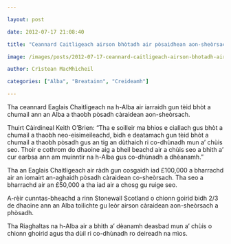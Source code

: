 ```yaml
---

layout: post

date: 2012-07-17 21:08:40

title: "Ceannard Caitligeach airson bhòtadh air pòsaidhean aon-sheòrsach"

image: /images/posts/2012-07-17-ceannard-caitligeach-airson-bhotadh-air-posaidhean-aon-sheorsach.webp

author: Crìstean MacMhìcheil

categories: ["Alba", "Breatainn", "Creideamh"]

---
```


Tha ceannard Eaglais Chaitligeach na h-Alba air iarraidh gun tèid bhòt a chumail ann an Alba a thaobh pòsadh càraidean aon-sheòrsach.

Thuirt Càirdineal Keith O’Brien: “Tha e soilleir ma bhios e ciallach gus bhòt a chumail a thaobh neo-eisimeileachd, bidh e deatamach gun tèid bhòt a chumail a thaobh pòsadh gus an tig an dùthaich ri co-dhùnadh mun a’ chùis seo. Thoir e cothrom do dhaoine aig a bheil beachd air a chùis seo a bhith a’ cur earbsa ann am muinntir na h-Alba gus co-dhùnadh a dhèanamh.”

Tha an Eaglais Chaitligeach air ràdh gun cosgaidh iad £100,000 a bharrachd air an iomairt an-aghaidh pòsadh càraidean co-sheòrsach. Tha seo a bharrachd air an £50,000 a tha iad air a chosg gu ruige seo.

A-rèir cunntas-bheachd a rinn Stonewall Scotland o chionn goirid bidh 2/3 de dhaoine ann an Alba toilichte gu leòr airson càraidean aon-sheòrsach a phòsadh.

Tha Riaghaltas na h-Alba air a bhith a’ dèanamh deasbad mun a’ chùis o chionn ghoirid agus tha dùil ri co-dhùnadh ro deireadh na mìos.
